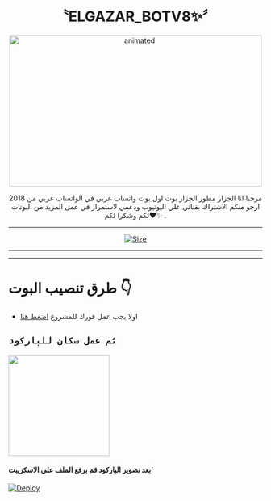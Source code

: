 

<h1 align="center">〝ELGAZAR_BOTV8✨〞<br></h1>
<p align="center">
<img src="https://telegra.ph/file/86f4d8e6bfb7ba044994f.jpg" alt="animated" width="500" height="300" />
</p>

<p align="center">
مرحبا انا الجزار مطور الجزار بوت اول بوت واتساب عربي في الواتساب عربي من 2018 ارجو منكم الاشتراك بقناتي علي اليوتيوب ودعمي لاستمرار في عمل المزيد من البوتات لكم وشكرا لكم❤✨ 
.
</p>



---

<p align="center">
<a href="#"><img title="Size" src="https://img.shields.io/badge/Tutorial-Video-green"></a>
</p>

------


-------
# طرق تنصيب البوت 👇

- اولا يجب عمل فورك للمشروع [اضغط هنا](https://github.com/Babelhara/BOT_ELGAZARV8)

## `ثم عمل سكان للباركود`
<a href="https://BOT-ELGAZAR-QR.lsydlsyd3.repl.co/"><img src="https://repl.it/badge/github/quiec/whatsAlfa" width="200" />
</a>
#### بعد تصوير الباركود قم برفع الملف علي الاسكريبت`

[![Deploy](https://www.herokucdn.com/deploy/button.svg)](https://dashboard.heroku.com/new?template=https://github.com/Babelhara/BOT_ELGAZARV8?)
